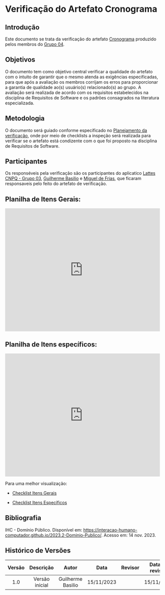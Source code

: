 # **Verificação do Artefato Cronograma**


## **Introdução**

Este documento se trata da verificação do artefato [Cronograma](https://interacao-humano-computador.github.io/2023.2-Dominio-Publico/planejamento/cronograma/) produzido pelos membros do [Grupo 04](https://interacao-humano-computador.github.io/2023.2-Dominio-Publico/).


## **Objetivos**

O documento tem como objetivo central verificar a qualidade do artefato com o intuito de garantir que o mesmo atenda as exigências especificadas, para que após a avaliação os membros corrijam os erros para proporcionar a garantia de qualidade ao(s) usuário(s) relacionado(s) ao grupo. A avaliação será realizada de acordo com os requisitos estabelecidos na disciplina de Requisitos de Software e os padrões consagrados na literatura especializada.

## **Metodologia**

O documento será guiado conforme especificado no [Planejamento da verificação](https://interacao-humano-computador.github.io/2023.2-PlataformaLattes/Verificacao/planejamento-verificacao-grupo-04/), onde por meio de checklists a inspeção será realizada para verificar se o artefato está condizente com o que foi proposto na disciplina de Requisitos de Software.


## **Participantes**

Os responséveis pela verificação são os participantes do aplicatico [Lattes CNPQ - Grupo 03](https://interacao-humano-computador.github.io/2023.2-PlataformaLattes/), [Guilherme Basilio](https://github.com/GuilhermeBES) e [Miguel de Frias](https://github.com/migueldefrias), que ficaram responsaveis pelo feito do artefato de verificação. 

## Planilha de Itens Gerais:

<iframe src="https://docs.google.com/spreadsheets/d/e/2PACX-1vTkEjL2JgWq-gsW_c22BSr_129iWso-wHMrwrRTw181RFALQDgAvZWVMjhAnv_0R0_jjgLovRiGHTnn/pubhtml?widget=true&amp;headers=false"width="100%" height="400" frameborder="0" scrolling="yes"></iframe>


## Planilha de Itens específicos:

<iframe src="https://docs.google.com/spreadsheets/d/e/2PACX-1vSatq52abaLzgCxOUKTbG2WFqkWTy2mrAxffel9U5ETKrtKvcx7WyRejvPWdkMVOoD7WOXi4ww0LCUw/pubhtml?gid=0&amp;single=true&amp;widget=true&amp;headers=false"width="100%" height="400" frameborder="0" scrolling="yes"></iframe>


Para uma melhor visualização:

- [Checklist Itens Gerais](https://docs.google.com/spreadsheets/d/e/2PACX-1vTkEjL2JgWq-gsW_c22BSr_129iWso-wHMrwrRTw181RFALQDgAvZWVMjhAnv_0R0_jjgLovRiGHTnn/pubhtml?widget=true&amp;headers=false)

- [Checklist Itens Específicos](https://docs.google.com/spreadsheets/d/e/2PACX-1vSatq52abaLzgCxOUKTbG2WFqkWTy2mrAxffel9U5ETKrtKvcx7WyRejvPWdkMVOoD7WOXi4ww0LCUw/pubhtml?gid=0&amp;single=true&amp;widget=true&amp;headers=false)

## **Bibliografia**

IHC - Domínio Público. Disponível em: <https://interacao-humano-computador.github.io/2023.2-Dominio-Publico/>. Acesso em: 14 nov. 2023.

## **Histórico de Versões**

| Versão |          Descrição              |     Autor      |      Data      |   Revisor     |    Data de revisão    |  
|:------:|:-------------------------------:|:--------------:|:--------------:|:-------------:|:---------------------:|
|  1.0   | Versão inicial |  Guilherme Basilio   |   15/11/2023   |    |      15/11/2023     |